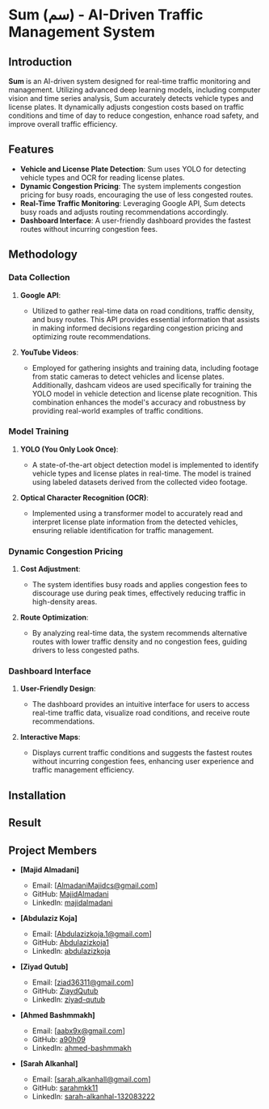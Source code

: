 # Sum (سم) - AI-Driven Traffic Management System
 
## Introduction 

**Sum** is an AI-driven system designed for real-time traffic monitoring and management. Utilizing advanced deep learning models, including computer vision and time series analysis, Sum accurately detects vehicle types and license plates. It dynamically adjusts congestion costs based on traffic conditions and time of day to reduce congestion, enhance road safety, and improve overall traffic efficiency.

## Features

- **Vehicle and License Plate Detection**: Sum uses YOLO for detecting vehicle types and OCR for reading license plates.
- **Dynamic Congestion Pricing**: The system implements congestion pricing for busy roads, encouraging the use of less congested routes.
- **Real-Time Traffic Monitoring**: Leveraging Google API, Sum detects busy roads and adjusts routing recommendations accordingly.
- **Dashboard Interface**: A user-friendly dashboard provides the fastest routes without incurring congestion fees.

## Methodology

### Data Collection

1. **Google API**: 
   - Utilized to gather real-time data on road conditions, traffic density, and busy routes. This API provides essential information that assists in making informed decisions regarding congestion pricing and optimizing route recommendations.

2. **YouTube Videos**: 
   - Employed for gathering insights and training data, including footage from static cameras to detect vehicles and license plates. Additionally, dashcam videos are used specifically for training the YOLO model in vehicle detection and license plate recognition. This combination enhances the model's accuracy and robustness by providing real-world examples of traffic conditions.

### Model Training

1. **YOLO (You Only Look Once)**:
   - A state-of-the-art object detection model is implemented to identify vehicle types and license plates in real-time. The model is trained using labeled datasets derived from the collected video footage.

2. **Optical Character Recognition (OCR)**:
   - Implemented using a transformer model to accurately read and interpret license plate information from the detected vehicles, ensuring reliable identification for traffic       management.
### Dynamic Congestion Pricing

1. **Cost Adjustment**:
   - The system identifies busy roads and applies congestion fees to discourage use during peak times, effectively reducing traffic in high-density areas.

2. **Route Optimization**:
   - By analyzing real-time data, the system recommends alternative routes with lower traffic density and no congestion fees, guiding drivers to less congested paths.

### Dashboard Interface

1. **User-Friendly Design**:
   - The dashboard provides an intuitive interface for users to access real-time traffic data, visualize road conditions, and receive route recommendations.

2. **Interactive Maps**:
   - Displays current traffic conditions and suggests the fastest routes without incurring congestion fees, enhancing user experience and traffic management efficiency.


## Installation







## Result



## Project Members

- **[Majid Almadani]**
  - Email: [AlmadaniMajidcs@gmail.com]   
  - GitHub: [MajidAlmadani](https://github.com/MajidAlmadani)   
  - LinkedIn: [majidalmadani](https://www.linkedin.com/in/majidalmadani/) 

- **[Abdulaziz Koja]**
  - Email: [Abdulazizkoja.1@gmail.com]     
  - GitHub: [Abdulazizkoja1](https://github.com/Abdulazizkoja1)  
  - LinkedIn: [abdulazizkoja](www.linkedin.com/in/abdulazizkoja) 

- **[Ziyad Qutub]**
  - Email: [ziad36311@gmail.com] 
  - GitHub: [ZiaydQutub](https://github.com/ZiyadQutub)    
  - LinkedIn: [ziyad-qutub](linkedin.com/in/ziyad-qutub/) 

- **[Ahmed Bashmmakh]**
  - Email: [aabx9x@gmail.com]   
  - GitHub: [a90h09](https://github.com/a90h09)  
  - LinkedIn: [ahmed-bashmmakh](https://www.linkedin.com/in/ahmed-bashmmakh/)
 
- **[Sarah Alkanhal]**
  - Email: [sarah.alkanhall@gmail.com] 
  - GitHub: [sarahmkk11](https://github.com/sarahmkk11)  
  - LinkedIn: [sarah-alkanhal-132083222](linkedin.com/in/sarah-alkanhal-132083222/) 
  
